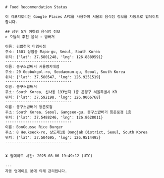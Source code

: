 
    # Food Recommendation Status

    이 리포지토리는 Google Places API를 사용하여 서울의 음식점 정보를 자동으로 업데이트합니다.

    ## 상위 5개 이하의 음식점 정보
    > 오늘의 추천 음식 : 밥버거

	이름: 김밥천국 디엠씨점
	주소: 1601 상암동 Mapo-gu, Seoul, South Korea
	위치: {'lat': 37.5801248, 'lng': 126.8889591}
	------------------------------
	이름: 봉구스밥버거 서울명지대점
	주소: 20 Geobukgol-ro, Seodaemun-gu, Seoul, South Korea
	위치: {'lat': 37.580547, 'lng': 126.9251519}
	------------------------------
	이름: 봉구스밥버거
	주소: South Korea, 신사동 193번지 1층 은평구 서울특별시 KR
	위치: {'lat': 37.592198, 'lng': 126.9066768}
	------------------------------
	이름: 봉구스밥버거 등촌로점
	주소: South Korea, Seoul, Gangseo-gu, 봉구스밥버거 등촌로점 1층
	위치: {'lat': 37.5488246, 'lng': 126.8628011}
	------------------------------
	이름: BonGousse Rice Burger
	주소: 8 Heukseok-ro, 상도제1동 Dongjak District, Seoul, South Korea
	위치: {'lat': 37.504695, 'lng': 126.9514495}
	------------------------------


    ⏳ 업데이트 시간: 2025-08-06 19:49:12 (UTC)

    ---
    자동 업데이트 봇에 의해 관리됩니다.
    